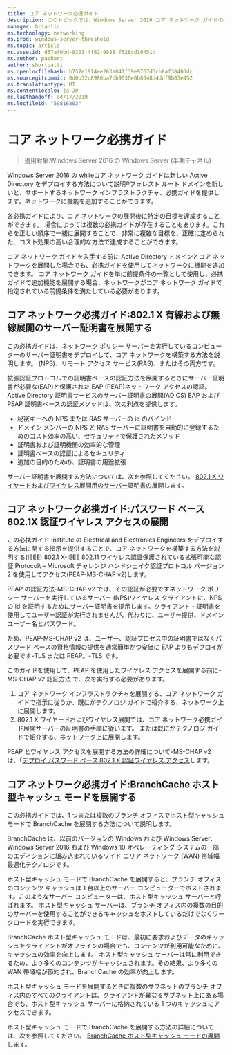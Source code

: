 ```yaml
---
title: コア ネットワーク必携ガイド
description: このトピックでは、Windows Server 2016 コア ネットワーク ガイドの必携ガイドの概要を示します
manager: brianlic
ms.technology: networking
ms.prod: windows-server-threshold
ms.topic: article
ms.assetid: d57af0bd-9301-4f62-9888-f528cd10451d
ms.author: pashort
author: shortpatti
ms.openlocfilehash: b757e1914ee263a041f39e9767d3cb8af38403dc
ms.sourcegitcommit: 0d0b32c8986ba7db9536e0b8648d4ddf9b03e452
ms.translationtype: MT
ms.contentlocale: ja-JP
ms.lasthandoff: 04/17/2019
ms.locfileid: "59816803"
---
```

# <a name="core-network-companion-guidance"></a>コア ネットワーク必携ガイド

>適用対象:Windows Server 2016 の Windows Server (半期チャネル)

Windows Server 2016 の while[コア ネットワーク ガイド](https://technet.microsoft.com/windows-server-docs/networking/core-network-guide/core-network-guide)は新しい Active Directory をデプロイする方法について説明&reg;フォレスト ルート ドメインを新しいと、サポートするネットワーク インフラストラクチャ、必携ガイドを提供します。ネットワークに機能を追加することができます。

各必携ガイドにより、コア ネットワークの展開後に特定の目標を達成することができます。 場合によっては複数の必携ガイドが存在することもあります。これらを正しい順序で一緒に展開することで、非常に複雑な目標を、正確に定められた、コスト効果の高い合理的な方法で達成することができます。

コア ネットワーク ガイドを入手する前に Active Directory ドメインとコア ネットワークを展開した場合でも、必携ガイドを使用してネットワークに機能を追加できます。 コア ネットワーク ガイドを単に前提条件の一覧として使用し、必携ガイドで追加機能を展開する場合、ネットワークがコア ネットワーク ガイドで指定されている前提条件を満たしている必要があります。

## <a name="core-network-companion-guide-deploy-server-certificates-for-8021x-wired-and-wireless-deployments"></a>コア ネットワーク必携ガイド:802.1 X 有線および無線展開のサーバー証明書を展開する 

この必携ガイドは、ネットワーク ポリシー サーバーを実行しているコンピューターのサーバー証明書をデプロイして、コア ネットワークを構築する方法を説明します。 \(NPS\)、リモート アクセス サービス\(RAS\)、またはその両方です。

拡張認証プロトコルでの証明書ベースの認証方法を展開するときにサーバー証明書が必要な\(EAP\)と保護された EAP \(PEAP\)ネットワーク アクセスの認証。 Active Directory 証明書サービスのサーバー証明書の展開\(AD CS\) EAP および PEAP 証明書ベースの認証メソッドは、次の利点を提供します。

- 秘密キーへの NPS または RAS サーバーの id のバインド
- ドメイン メンバーの NPS と RAS サーバーに証明書を自動的に登録するためのコスト効率の高い、セキュリティで保護されたメソッド
- 証明書および証明機関の効率的な管理
- 証明書ベースの認証によるセキュリティ
- 追加の目的のための、証明書の用途拡張
  
サーバー証明書を展開する方法については、次を参照してください。 [802.1 X ワイヤードおよびワイヤレス展開用のサーバー証明書の展開](server-certs/Deploy-Server-Certificates-for-802.1X-Wired-and-Wireless-Deployments.md)します。  
## <a name="core-network-companion-guide-deploy-password-based-8021x-authenticated-wireless-access"></a>コア ネットワーク必携ガイド:パスワード ベース 802.1X 認証ワイヤレス アクセスの展開

この必携ガイド Institute の Electrical and Electronics Engineers をデプロイする方法に関する指示を提供することで、コア ネットワークを構築する方法を説明する\(IEEE\) 802.1 X\-IEEE 802.11 ワイヤレス認証保護されている拡張可能な認証 Protocol\ – Microsoft チャレンジ ハンドシェイク認証プロトコル バージョン 2 を使用してアクセス\(PEAP\-MS\-CHAP v2\)します。

PEAP の認証方法\-MS\-CHAP v2 では、その認証が必要ですネットワーク ポリシー サーバーを実行しているサーバー \(NPS\)ワイヤレス クライアントに、NPS の id を証明するためにサーバー証明書を提示します。クライアント - 証明書を使用してユーザー認証が実行されませんが、代わりに、ユーザー提供、ドメイン ユーザー名とパスワード。

ため、PEAP\-MS\-CHAP v2 は、ユーザー、認証プロセス中の証明書ではなくパスワード ベースの資格情報の提供を通常簡単かつ安価に EAP よりもデプロイが必要です\-TLS または PEAP。\-TLS です。

このガイドを使用して、PEAP を使用したワイヤレス アクセスを展開する前に\-MS\-CHAP v2 認証方法 で、次を実行する必要があります。

1. コア ネットワーク インフラストラクチャを展開する、コア ネットワーク ガイドで指示に従うか、既にがテクノロジ ガイドで紹介する、ネットワーク上に展開します。
2. 802.1 X ワイヤードおよびワイヤレス展開では、コア ネットワーク必携ガイド展開サーバーの証明書の手順に従います。 または既にがテクノロジ ガイドで紹介する、ネットワーク上に展開します。

PEAP とワイヤレス アクセスを展開する方法の詳細について\-MS\-CHAP v2 は、「[デプロイ パスワード ベース 802.1 X 認証ワイヤレス アクセス](wireless/a-deploy-8021X-wireless-access.md)します。

## <a name="core-network-companion-guide-deploy-branchcache-hosted-cache-mode"></a>コア ネットワーク必携ガイド:BranchCache ホスト型キャッシュ モードを展開する

この必携ガイドでは、1 つまたは複数のブランチ オフィスでホスト型キャッシュ モードで BranchCache を展開する方法について説明します。

BranchCache は、以前のバージョンの Windows および Windows Server、Windows Server 2016 および Windows 10 オペレーティング システムの一部のエディションに組み込まれているワイド エリア ネットワーク (WAN) 帯域幅最適化テクノロジです。

ホスト型キャッシュ モードで BranchCache を展開すると、ブランチ オフィスのコンテンツ キャッシュは 1 台以上のサーバー コンピューターでホストされます。このようなサーバー コンピューターは、ホスト型キャッシュ サーバーと呼ばれます。 ホスト型キャッシュ サーバーは、ブランチ オフィス内の複数の目的のサーバーを使用することができるキャッシュをホストしているだけでなくワークロードを実行できます。

BranchCache ホスト型キャッシュ モードは、最初に要求およびデータのキャッシュをクライアントがオフラインの場合でも、コンテンツが利用可能なために、キャッシュの効率を向上します。 ホスト型キャッシュ サーバーは常に利用できるため、より多くのコンテンツがキャッシュされます。その結果、より多くの WAN 帯域幅が節約され、BranchCache の効率が向上します。

ホスト型キャッシュ モードを展開するときに複数のサブネットのブランチ オフィス内のすべてのクライアントは、クライアントが異なるサブネット上にある場合でも、ホスト型キャッシュ サーバーに格納されている 1 つのキャッシュにアクセスできます。

ホスト型キャッシュ モードで BranchCache を展開する方法の詳細については、次を参照してください。 [BranchCache ホスト型キャッシュ モードの展開](bc-hcm/1-Deploy-Bc-Hcm.md)します。

